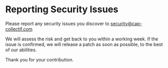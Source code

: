 # Reporting Security Issues

Please report any security issues you discover to security@cap-collectif.com

We will assess the risk and get back to you within a working week. If the issue is confirmed, we will release a patch as soon as possible, to the best of our abilities.

Thank you for your contribution.